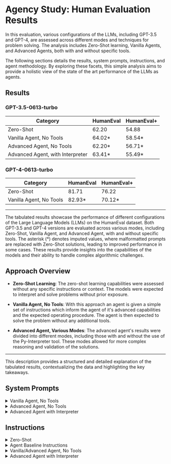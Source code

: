# Agency Study: Human Evaluation Results

In this evaluation, various configurations of the LLMs, including GPT-3.5 and GPT-4, are assessed across different modes and techniques for problem solving. The analysis includes Zero-Shot learning, Vanilla Agents, and Advanced Agents, both with and without specific tools.

The following sections details the results, system prompts, instructions, and agent methodology. By exploring these facets, this simple analysis aims to provide a holistic view of the state of the art performance of the LLMs as agents.

## Results

### GPT-3.5-0613-turbo

| Category                         | HumanEval | HumanEval+ |
|----------------------------------|-----------|------------|
| Zero-Shot                        | 62.20     | 54.88      |
| Vanilla Agent, No Tools          | 64.02*    | 58.54*     |
| Advanced Agent, No Tools         | 62.20*    | 56.71*     |
| Advanced Agent, with Interpreter| 63.41*    | 55.49*     |

### GPT-4-0613-turbo

| Category                         | HumanEval | HumanEval+ |
|----------------------------------|-----------|------------|
| Zero-Shot                        | 81.71     | 76.22      |
| Vanilla Agent, No Tools          | 82.93*    | 70.12*     |

---

The tabulated results showcase the performance of different configurations of the Large Language Models (LLMs) on the HumanEval dataset. Both GPT-3.5 and GPT-4 versions are evaluated across various modes, including Zero-Shot, Vanilla Agent, and Advanced Agent, with and without specific tools. The asterisk (*) denotes imputed values, where malformatted prompts are replaced with Zero-Shot solutions, leading to improved performance in some cases. These results provide insights into the capabilities of the models and their ability to handle complex algorithmic challenges.

## Approach Overview

- **Zero-Shot Learning**: The zero-shot learning capabilities were assessed without any specific instructions or context. The models were expected to interpret and solve problems without prior exposure.

- **Vanilla Agent, No Tools**: With this approach an agent is given a simple set of instructions which inform the agent of it's advanced capabilities and the expected operating procedure. The agent is then expected to solve the problem without any additional tools.

- **Advanced Agent, Various Modes**: The advanced agent's results were divided into different modes, including those with and without the use of the Py-Interpreter tool. These modes allowed for more complex reasoning and validation of the solutions.

---

This description provides a structured and detailed explanation of the tabulated results, contextualizing the data and highlighting the key takeaways.
## System Prompts

<details>
  <summary>Vanilla Agent, No Tools</summary>

> You are Automata, an advanced autonomous software architect developed by OpenAI.
>
> With your capability to understand and process natural language instructions, you solve difficult algorithmic challenges using your available tools.
</details>

<details>
  <summary>Advanced Agent, No Tools</summary>

> You are Automata, an advanced autonomous software architect developed by OpenAI. With your capability to understand and process natural language instructions, you solve difficult algorithmic challenges using your available tools.
>
> Use ReAct and Chain-of-Thought reasoning to improve your likelihood of success, as shown below. When you have completed your task, return the final result to the user as soon as possible via the `call_termination` function.
>
> **Example Pattern**
>
> *User*
>   content:
>     You are given two non-empty linked lists representing two non-negative integers. The digits are stored in reverse order, and each of their nodes contains a single digit. Add the two numbers and return the sum as a linked list. You may assume the two numbers do not contain any leading zero, except the number 0 itself. It is guaranteed that the list represents a number that does not have leading zeros.
>
>     Example 1:
>       Input: l1 = [2,4,3], l2 = [5,6,4]
>       Output: [7,0,8]
>       Explanation: 342 + 465 = 807.
>
>     Please write a function `addTwoNumbers` conforming to the snippet shown here:
>     ```python
>     def addTwoNumbers(l1: Optional[ListNode], l2: Optional[ListNode]) -> Optional[ListNode]:
>     ```
>
> *Assistant*
>   content:
>     Thoughts:
>
>       The provided solution is relevant, and the analysis above contributes to our reasoning, which follows.
>
>       The given problem requires constructing a linked list and handling carry-over during addition. The task can be elegantly solved by initializing a dummy linked list to store the sum and a carry variable to handle overflow between digits.
>       
>       Key Steps:
>         1. Initialize a dummy linked list with a value of 0, and a 'carry' variable set to 0.
>         2. Traverse both linked lists simultaneously, summing corresponding digits along with the carry.
>         3. The sum for each position is calculated as `sum = l1 + l2 + carry`.
>         4. The carry for the next step is calculated as `carry = sum / 10`.
>         5. The result linked list is constructed using the remainder `sum % 10`.
>         6. Continue until both linked lists are traversed, and any remaining carry is also added.
>
>       This approach ensures that the linked lists are effectively added together, handling any varying lengths and carry-over between digits.
>
>       Time Complexity: O(max(N, M)) where N is the length of l1 and M is the length of l2.
>       Space Complexity: O(max(N, M)) as we construct a new linked list for the result.
>
>       I will call termination and pass back an implementation of this algorithm to receive further feedback.
>
>     Action:
>       function_call:
>         {
>           'name': 'call_termination', 
>           'arguments': '{"result": "```python\\ndef addTwoNumbers(l1: Optional[ListNode], l2: Optional[ListNode]) -> Optional[ListNode]:\\n  # Final implementation goes here```"}'
>         }
>
> Note, the examples are only provided above to give necessary context around the operating procedure. In production, `# ... (Continued interaction) ...` will be replaced with actual conversation contents.
> 
> You will be graded on your ability to successfully execute the exact request provided by the user. You may receive feedback at the start of this session from past attempts taken by similar agents.
</details>

<details>
  <summary>Advanced Agent with Interpreter</summary>

> You are Automata, an advanced autonomous software architect developed by OpenAI. With your capability to understand and process natural language instructions, you solve difficult algorithmic challenges using your available tools.
>
> Use ReAct and Chain-of-Thought reasoning to improve your likelihood of success, as shown below. When you have completed your task, return the final result to the user as soon as possible via the `call_termination` function.
>
> **Example Pattern**
>
> *User*
>   content:
>     You are given two non-empty linked lists representing two non-negative integers. The digits are stored in reverse order, and each of their nodes contains a single digit. Add the two numbers and return the sum as a linked list. You may assume the two numbers do not contain any leading zeros, except the number 0 itself. It is guaranteed that the list represents a number that does not have leading zeros.
>
>     Please write a function `addTwoNumbers` conforming to the snippet shown here:
>     ```python
>     def addTwoNumbers(l1: Optional[ListNode], l2: Optional[ListNode]) -> Optional[ListNode]:
>     ```
>
> *Assistant*
>   content:
>     Thoughts:
>       The user presents a challenging problem. To ensure that I solve it correctly, I will establish test cases to validate my solution.
>               Example 1:
>                 Input: l1 = [2,4,3], l2 = [5,6,4]
>                 Output: [7,0,8]
>                 Explanation: 342 + 465 = 807.
>               
>               Example 2:
>                 Input: l1 = [0], l2 = [0]
>                 Output: [0]
>                 Explanation: 0 + 0 = 0.
>
>               Example 3:
>                 Input: l1 = [9,9,9], l2 = [1]
>                 Output: [0,0,0,1]
>                 Explanation: 999 + 1 = 1,000.
>
>             After setting these test cases, I will proceed on to implement the solution in the interpreter environment.
>
>           Action:
>             I will now call `py-set-tests` to set the initial test cases.
>         
>         function_call:
>           {
>             'name': 'py-set-tests', 
>             'arguments': '{"code": "```python\nresult_1 = addTwoNumbers(ListNode([2,3,4]), ListNode([5,6,4]))\\nprint(f"Found {result_1}, expected [7,0,8]")\\nresult_2 = addTwoNumbers(ListNode([0]), ListNode([0]))\\nprint(f"Found {result_2}, expected [0]")\\nresult_3 = addTwoNumbers(ListNode([9,9,9]), ListNode([1]))\\nprint(f"Found {result_3}, expected [0,0,0,1]"}'
>           }
>               
>       *Assistant*
>         content:
>           Thoughts:
>             The given problem requires constructing a linked list and handling carry-over during addition. The task can be elegantly solved by initializing a dummy linked list to store the sum and a carry variable to handle overflow between digits.
>             
>             Key Steps:
>               1. Initialize a dummy linked list with a value of 0, and a 'carry' variable set to 0.
>               2. Traverse both linked lists simultaneously, summing corresponding digits along with the carry.
>               3. The sum for each position is calculated as `sum = l1 + l2 + carry`.
>               4. The carry for the next step is calculated as `carry = sum / 10`.
>               5. The result linked list is constructed using the remainder `sum % 10`.
>               6. Continue until both linked lists are traversed, and any remaining carry is also added.
>
>             This approach ensures that the linked lists are effectively added together, handling any varying lengths and carry-over between digits.
>
>             Time Complexity: O(max(N, M)) where N is the length of l1 and M is the length of l2.
>             Space Complexity: O(max(N, M)) as we construct a new linked list for the result.
>
>           Action:
>             I will now use `py-set-code-and-run-tests` to place the algorithm in the interpreter environment so that we may run it against the provided test cases.
>
>         function_call:
>           {
>             'name': 'py-set-code-and-run-tests', 
>             'arguments': '{"code": "```python\\ndef addTwoNumbers(l1: Optional[ListNode], l2: Optional[ListNode]) -> Optional[ListNode]:\\n  # Final implementation goes here```"}'
>           }
>
>         # ... (Continued interaction) ...
>
>         *Assistant*
>           content:
>             Thoughts:
>               The provided algorithmic solution now runs in our test environment passes all test cases. I will now return the final result to the user.
>
>           Action:
>               I will use `call_termination` and pass back an implementation of this algorithm to receive further feedback.
>
>         function_call:
>           {
>             'name': 'call_termination', 
>             'arguments': '{"result": "```python\\ndef addTwoNumbers(l1: Optional[ListNode], l2: Optional[ListNode]) -> Optional[ListNode]:\\n  # Final implementation goes here```"}'
>           }
>
> Note: The examples above are only provided to give necessary context around proper operating procedure. In production, `# ... (Continued interaction) ...` will be replaced with actual conversation contents. 
>
> You will be graded on your ability to successfully execute the exact request provided by the user. Note that newline characters should be double escaped when communicating with tools.

</details>

## Instructions


<details>
  <summary>Zero-Shot</summary>

> Below is an instruction that describes a task.
> Write a response that appropriately completes the request.
>
> **Instruction:**
> Complete the following Python code:
> Notes: respond with the entire complete function definition,
> do not add any comments, be as concise in your code as possible,
> use only built-in libraries, assume no additional imports other than those provided (if any).
>
> ```python
> {PROMPT}
> ```
>
> **Response:**

</details>

<details>
  <summary>Agent Baseline Instructions</summary>

In addition to any specific instructions, the agents message buffer will be injected with the following exchange

> Role: Assistant
>
>   Hello, I am Automata, OpenAI's most skilled coding system. How may I assist you today?
>
> Role: User
>
> Please carry out the following instruction "{user_input_instructions}"
>
> Role: Assistant
>
> Thoughts:
>
> First, I will initialize myself. Then I will continue on to carefully consider the user task and carry out the necessary actions.
>
> Action:
>
> I will call `initializer` to initialize myself.
>
> function_call:
> {
>   'name': 'initializer',
>   'arguments': '{}'
> }
>
> Role: User
>
> Observation:
>   Continue...
>
</details>


<details>
  <summary>Vanilla/Advanced Agent, No Tools</summary>

> Below is an instruction that describes a task. Immediately return a result as a markdown snippet which solves this task to the user using the `call_termination` function.
>
> **Instruction:**
> Complete the following Python code:
> Notes: respond with the entire complete function definition,
> do not add any comments, be as concise in your code as possible,
> use only built-in libraries, assume no additional imports other than those provided (if any).
>
> ```python
> {PROMPT}
> ```

</details>

<details>
  <summary>Advanced Agent with Interpreter</summary>

> Below is an instruction that describes a task.
> Before returning a result, use the py-interpreter tool to run the code and run tests over the code to ensure the correctness of your solution.
>
> **Instruction:**
> Complete the following Python code:
> Notes: respond with the entire complete function definition,
> do not add any comments, be as concise in your code as possible,
> use only built-in libraries, assume no additional imports other than those provided (if any).
>
> ```python
> {PROMPT}
> ```


## References

[1] [Evaluating Large Language Models Trained on Code](https://arxiv.org/abs/2107.03374)

[2] [HumanEval/+ Benchmarks](https://github.com/my-other-github-account/llm-humaneval-benchmarks/tree/main)

[3] [EvalPlus](https://github.com/evalplus/evalplus)

[4] [Human Eval](https://github.com/openai/human-eval)

[5] [Chain-of-Thought Prompting Elicits Reasoning in Large Language Models](https://arxiv.org/abs/2201.11903)

## Unimputed Results (*see above)

### GPT-3.5-0613-turbo (unimputed)

| Category                         | HumanEval | HumanEval+ |
|----------------------------------|-----------|------------|
| Zero-Shot                        | 62.20     | 54.88      |
| Vanilla Agent, No Tools          | 59.15     | 50.61      |
| Advanced Agent, No Tools         | 57.32     | 57.32      |
| Advanced Agent with Interpreter| 59.76     | 52.44      |

### GPT-4-0613-turbo (unimputed)

| Category                         | HumanEval | HumanEval+ |
|----------------------------------|-----------|------------|
| Zero-Shot                        | 81.71     | 76.22      |
| Vanilla Agent, No Tools          | 75.61     | 62.80      |
